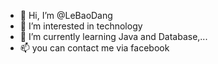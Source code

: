 - 👋 Hi, I’m @LeBaoDang
- 👀 I’m interested in technology
- 🌱 I’m currently learning Java and Database,...
- 📫 you can contact me via facebook

<!---
LeBaoDang/LeBaoDang is a ✨ special ✨ repository because its `README.md` (this file) appears on your GitHub profile.
You can click the Preview link to take a look at your changes.
--->
